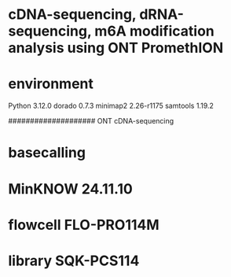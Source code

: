 # cDNA-sequencing, dRNA-sequencing, m6A modification analysis using ONT PromethION

# environment
Python 3.12.0
dorado 0.7.3
minimap2 2.26-r1175
samtools 1.19.2

####################
ONT cDNA-sequencing

# basecalling
# MinKNOW 24.11.10
# flowcell FLO-PRO114M
# library SQK-PCS114

